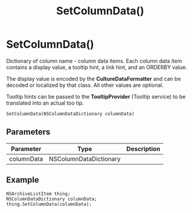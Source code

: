 ﻿---
uid: crmscript_class_nsarchivelistitem_setcolumndata
title: SetColumnData()
description: CRMScript method in the NSArchiveListItem class that sets columnData
intellisense: NSArchiveListItem.SetColumnData
keywords: NSArchiveListItem, SetColumnData
so.topic: reference
---

# SetColumnData()

Dictionary of column name - column data items. Each column data item contains a display value, a tooltip hint, a link hint, and an ORDERBY value.

The display value is encoded by the **CultureDataFormatter** and can be decoded or localized by that class. All other values are optional.

Tooltip hints can be passed to the **TooltipProvider** (Tooltip service) to be translated into an actual too tip.

`SetColumnData(NSColumnDataDictionary columnData)`

## Parameters

| Parameter | Type | Description |
|---|---|---|
|columnData | NSColumnDataDictionary | |

## Example

```crmscript
NSArchiveListItem thing;
NSColumnDataDictionary columnData;
thing.SetColumnData(columnData);
```
